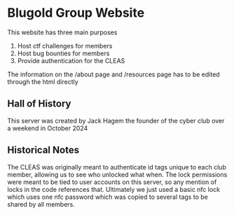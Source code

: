# Blugold Group Website

This website has three main purposes

1. Host ctf challenges for members
2. Host bug bounties for members
3. Provide authentication for the CLEAS

The information on the /about page and /resources page has to be edited through the html directly

## Hall of History

This server was created by Jack Hagem the founder of the cyber club over a weekend in October 2024

## Historical Notes

The CLEAS was originally meant to authenticate id tags unique to each club member, allowing us to see who unlocked what when. The lock permissions were meant to be tied to user accounts on this server, so any mention of locks in the code references that. Ultimately we just used a basic nfc lock which uses one nfc password which was copied to several tags to be shared by all members.